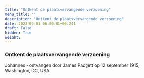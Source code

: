```yaml
---
title: "Ontkent de plaatsvervangende verzoening"
menu_title: ""
description: "Ontkent de plaatsvervangende verzoening"
date: 2023-09-01 06:00:01+00:241
draft: False
hidden: True
weight:
---
```

### Ontkent de plaatsvervangende verzoening

Johannes - ontvangen door James Padgett op 12 september 1915, Washington, DC, USA.
